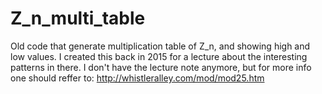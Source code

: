 # Z_n_multi_table
Old code that generate multiplication table of Z_n, and showing high and low values.
I created this back in 2015 for a lecture about the interesting patterns in there. 
I don't have the lecture note anymore, but for more info one should reffer to:
http://whistleralley.com/mod/mod25.htm
